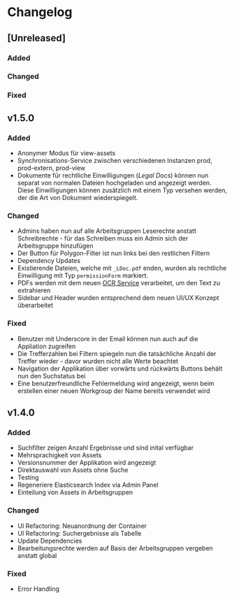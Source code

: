 # Changelog

## [Unreleased]

### Added

### Changed

### Fixed

## v1.5.0

### Added

- Anonymer Modus für view-assets
- Synchronisations-Service zwischen verschiedenen Instanzen prod, prod-extern, prod-view
- Dokumente für rechtliche Einwilligungen (_Legal Docs_) können nun separat von normalen Dateien
  hochgeladen und angezeigt werden. Diese Einwilligungen können zusätzlich mit einem Typ versehen werden,
  der die Art von Dokument wiederspiegelt.

### Changed

- Admins haben nun auf alle Arbeitsgruppen Leserechte anstatt Schreibrechte - für das Schreiben muss ein Admin sich der Arbeitsgruppe hinzufügen
- Der Button für Polygon-Filter ist nun links bei den restlichen Filtern
- Dependency Updates
- Existierende Dateien, welche mit `_LDoc.pdf` enden,
  wurden als rechtliche Einwilligung mit Typ `permissionForm` markiert.
- PDFs werden mit dem neuen [OCR Service](https://github.com/swisstopo/swissgeol-ocr) verarbeitet, um den Text zu extrahieren
- Sidebar und Header wurden entsprechend dem neuen UI/UX Konzept überarbeitet

### Fixed

- Benutzer mit Underscore in der Email können nun auch auf die Appliation zugreifen
- Die Trefferzahlen bei Filtern spiegeln nun die tatsächliche Anzahl der Treffer wieder - davor wurden nicht alle Werte beachtet
- Navigation der Applikation über vorwärts und rückwärts Buttons behält nun den Suchstatus bei
- Eine benutzerfreundliche Fehlermeldung wird angezeigt, wenn beim erstellen einer neuen Workgroup der Name bereits verwendet wird

## v1.4.0

### Added

- Suchfilter zeigen Anzahl Ergebnisse und sind inital verfügbar
- Mehrsprachigkeit von Assets
- Versionsnummer der Applikation wird angezeigt
- Direktauswahl von Assets ohne Suche
- Testing
- Regeneriere Elasticsearch Index via Admin Panel
- Einteilung von Assets in Arbeitsgruppen

### Changed

- UI Refactoring: Neuanordnung der Container
- UI Refactoring: Suchergebnisse als Tabelle
- Update Dependencies
- Bearbeitungsrechte werden auf Basis der Arbeitsgruppen vergeben anstatt global

### Fixed

- Error Handling
